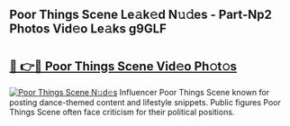 ## Poor Things Scene Le𝚊k𝚎d N𝚞𝚍es - Part-Np2 Photos Vid𝚎o Le𝚊ks g9GLF

# <h2><a href="http://fbeakv.evod.top/?m=Poor+Things+Scene">🔗 👉🔴 Poor Things Scene Vid𝚎o Ph𝚘t𝚘s</a></h2>

[![Poor Things Scene N𝚞d𝚎s](https://i.imgur.com/8V9OHl7.gif)](http://fbeakv.evod.top/?m=Poor+Things+Scene)
Influencer Poor Things Scene known for posting dance-themed content and lifestyle snippets. Public figures Poor Things Scene often face criticism for their political positions. 
